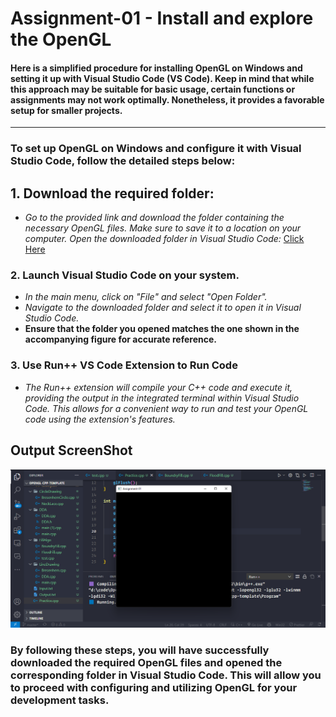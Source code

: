 # Assignment-01 - Install and explore the OpenGL

#### Here is a simplified procedure for installing OpenGL on Windows and setting it up with Visual Studio Code (VS Code). Keep in mind that while this approach may be suitable for basic usage, certain functions or assignments may not work optimally. Nonetheless, it provides a favorable setup for smaller projects.

<hr>

### To set up OpenGL on Windows and configure it with Visual Studio Code, follow the detailed steps below:

## 1. Download the required folder:

- _Go to the provided link and download the folder containing the necessary
  OpenGL files. Make sure to save it to a location on your computer. Open the
  downloaded folder in Visual Studio Code:_ [Click Here](https://drive.google.com/drive/folders/190tZM85YkTRY6P448hpnbViDvt423_Kj)

### 2. Launch Visual Studio Code on your system.

- _In the main menu, click on "File" and select "Open Folder"._
- _Navigate to the downloaded folder and select it to open it in Visual Studio
  Code._
- **Ensure that the folder you opened matches the one shown in the accompanying
  figure for accurate reference.**

### 3. Use Run++ VS Code Extension to Run Code

- _The Run++ extension will compile your C++ code and execute it, providing the
  output in the integrated terminal within Visual Studio Code. This allows for a
  convenient way to run and test your OpenGL code using the extension's
  features._

## Output ScreenShot

<img src="Assignment-01.png" alt="assignment-01"></img>

### By following these steps, you will have successfully downloaded the required OpenGL files and opened the corresponding folder in Visual Studio Code. This will allow you to proceed with configuring and utilizing OpenGL for your development tasks.
